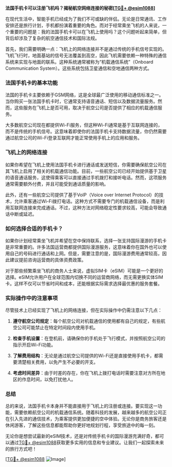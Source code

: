 **法国手机卡可以注册飞机吗？揭秘航空网络连接的秘密[[TG💪+ @esim1088](https://t.me/s/esim1088)]**

在现代生活中，智能手机已经成为了我们不可或缺的伴侣。无论是日常通讯、工作安排还是旅行计划，手机都扮演着重要的角色。而对于经常乘坐飞机的人来说，一个重要的问题是：我的法国手机卡可以在飞机上使用吗？这个问题听起来简单，但背后却涉及了复杂的航空通信技术和国际法规。

首先，我们需要明确一点：飞机上的网络连接并不是通过传统的手机信号实现的。飞机飞行时，地面基站的信号无法覆盖到高空，因此飞机需要依赖一种特殊的通信系统来实现与地面的联系。这种系统通常被称为“机载通信系统”（Onboard Communication System）。这些系统包括卫星通信和空地通信两种方式。

### 法国手机卡的基本功能

法国的手机卡主要依赖于GSM网络，这是全球最广泛使用的移动通信标准之一。当你购买一张法国手机卡时，它通常支持语音通话、短信以及数据流量服务。然而，这些服务在飞机上是否可用，取决于航空公司是否提供了相应的机载通信服务。

大多数航空公司现在都提供Wi-Fi服务，但这种Wi-Fi通常是基于互联网连接的，而不是传统的手机信号。这意味着即使你的法国手机卡支持数据流量，你仍然需要通过航空公司的Wi-Fi登录互联网才能正常使用手机上的应用和服务。

### 飞机上的网络连接

如果你希望在飞机上使用法国手机卡进行通话或发送短信，你需要确保航空公司在其飞机上启用了相关的机载通信功能。目前，一些航空公司已经开始提供基于卫星的语音通话服务，这使得乘客可以直接通过手机拨打和接听电话。然而，这项服务通常需要额外付费，并且可能受到通话质量的影响。

此外，还有一些航空公司提供了基于VoIP（Voice over Internet Protocol）的技术，允许乘客通过Wi-Fi拨打电话。这种方式不需要专门的机载通信设备，而是利用互联网连接来完成通话。不过，这种方法对网络稳定性要求较高，可能会导致通话中断或延迟。

### 如何选择合适的手机卡？

如果你计划经常乘坐飞机并希望在空中保持联系，选择一张支持国际漫游的手机卡是非常重要的。许多法国运营商都提供国际漫游服务，这意味着你在国外也可以使用自己的号码进行通话和上网。但是，需要注意的是，国际漫游费用通常较高，因此建议提前咨询运营商的具体资费政策。

对于那些频繁乘坐飞机的商务人士来说，虚拟SIM卡（eSIM）可能是一个更好的选择。eSIM允许用户在全球范围内切换不同的运营商网络，而无需更换实体SIM卡。这样不仅可以节省时间和成本，还能根据实际需求选择最优惠的服务套餐。

### 实际操作中的注意事项

尽管技术上已经实现了飞机上的网络连接，但在实际操作中仍需注意以下几点：

1. **遵守航空公司规定**：每个航空公司对机载通信的使用都有自己的规定，有些航空公司可能禁止在特定时间段内使用手机。
   
2. **检查手机设置**：在登机前，请确保你的手机处于飞行模式，并按照航空公司的指示开启Wi-Fi功能。

3. **了解费用结构**：无论是通过航空公司提供的Wi-Fi还是直接使用手机卡，都需要清楚相关费用，以免产生不必要的开支。

4. **考虑时间差异**：由于时差的存在，你在飞机上拨打电话时需要注意对方所在地区的作息时间，以免打扰他人。

### 总结

总的来说，法国手机卡本身并不能直接用于飞机上的注册或连接。要实现这一功能，需要依赖航空公司的机载通信系统。随着科技的发展，越来越多的航空公司正在引入先进的通信技术，为乘客提供更加便捷的空中体验。无论你是商务旅客还是休闲游客，了解这些信息都能帮助你更好地规划行程，享受旅途中的每一刻。

无论你是想尝试最新的eSIM技术，还是对传统手机卡的国际漫游充满好奇，都可以通过[TG💪+ @esim1088](https://t.me/s/esim1088)获取更多实用的信息和专业建议。让我们一起探索未来的旅行方式吧！

[[TG💪+ @esim1088](https://t.me/s/esim1088) ![Image](https://i.postimg.cc/4NQfJmqS/Snipaste-2025-05-13-00-14-12.png)]